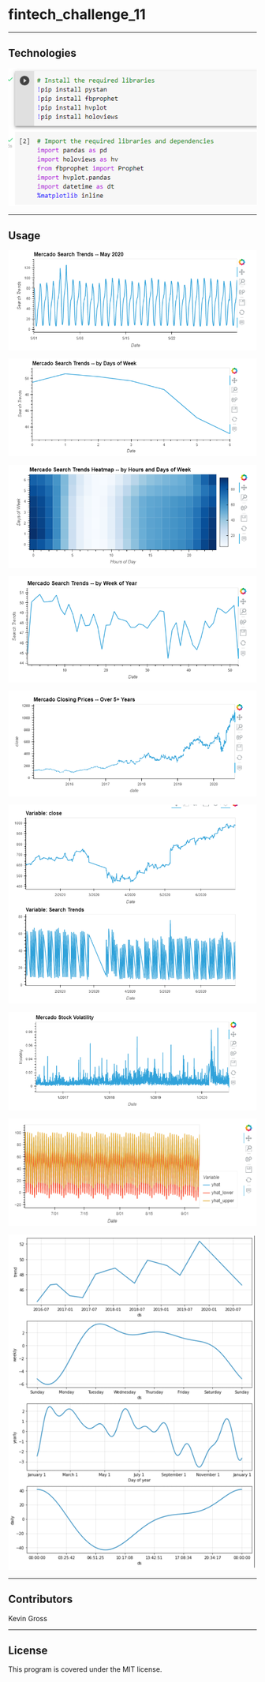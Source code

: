 # fintech_challenge_11


---
## Technologies

![](screen_cap/imports.PNG)

---
## Usage

![](screen_cap/1.PNG)


![](screen_cap/2.PNG)


![](screen_cap/3.PNG)


![](screen_cap/4.PNG)


![](screen_cap/5.PNG)


![](screen_cap/6.PNG)


![](screen_cap/7.PNG)


![](screen_cap/8.PNG)


![](screen_cap/9.PNG)


---
## Contributors
Kevin Gross

---
## License
This program is covered under the MIT license.